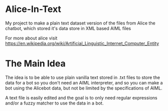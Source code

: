 # Alice-In-Text
My project to make a plain text dataset version of the files from Alice the chatbot,
which stored it's data store in XML based AIML files

For more about alice visit https://en.wikipedia.org/wiki/Artificial_Linguistic_Internet_Computer_Entity

# The Main Idea

The idea is to be able to use plain vanilla text stored in .txt files to store the
data for a bot so you don't need an AIML interpreter, and so you can make a bot
using the Alicebot data, but not be limited by the specifications of AIML.

A text file is easily edited and the goal is to only need regular expressions and/or
a fuzzy matcher to use the data in a bot.
